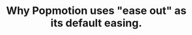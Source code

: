 ---
title: Why Popmotion uses "ease out" as its default easing.
description: 
dateCreated: 20170625
---
